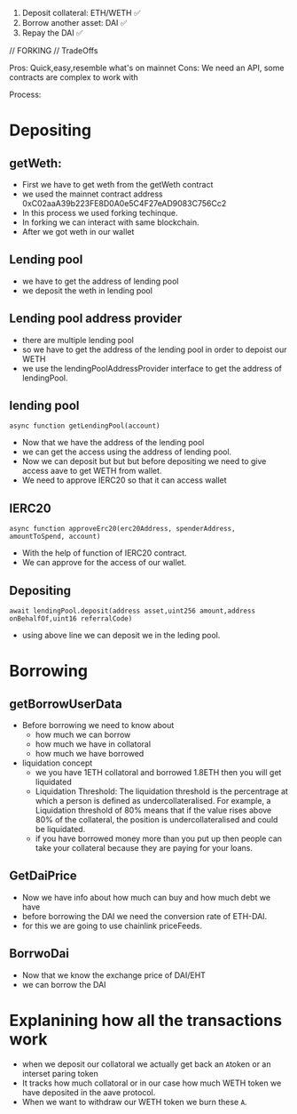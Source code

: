 1. Deposit collateral: ETH/WETH ✅
2. Borrow another asset: DAI ✅
3. Repay the DAI ✅

// FORKING
// TradeOffs

Pros: Quick,easy,resemble what's on mainnet
Cons: We need an API, some contracts are complex to work with


Process:

# Depositing
## getWeth:
   - First we have to get weth from the getWeth contract
   - we used the mainnet contract address 0xC02aaA39b223FE8D0A0e5C4F27eAD9083C756Cc2
   - In this process we used forking techinque. 
   - In forking we can interact with same blockchain.
   - After we got weth in our wallet
## Lending pool
   - we have to get the address of lending pool
   - we deposit the weth in lending pool
## Lending pool address provider
 - there are multiple lending pool
 - so we have to get the address of the lending pool in order to depoist our WETH
 - we use the lendingPoolAddressProvider interface to get the address of lendingPool.
## lending pool
```async function getLendingPool(account)```
   - Now that we have the address of the lending pool
   - we can get the access using the address of lending pool.
   - Now we can deposit but but but before depositing we need to give access aave to get WETH from wallet.
   - We need to approve IERC20 so that it can access wallet
## IERC20
   ```async function approveErc20(erc20Address, spenderAddress, amountToSpend, account)```
   - With the help of function of IERC20 contract.
   - We can approve for the access of our wallet.
## Depositing
   ```await lendingPool.deposit(address asset,uint256 amount,address onBehalfOf,uint16 referralCode)```
   - using above line we can deposit we in the leding pool.

# Borrowing
## getBorrowUserData
 - Before borrowing we need to know about 
   - how much we can borrow
   - how much we have in collatoral
   - how much we have borrowed
- liquidation concept
   - we you have 1ETH collatoral and borrowed 1.8ETH then you will get liquidated
   - Liquidation Threshold: The liquidation threshold is the percentrage at which a person is defined as
      undercollateralised. For example, a Liquidation threshold of 80% means that if the value rises above 80%
       of the collateral, the position is undercollateralised and could be liquidated.
   - if you have borrowed money more than you put up then people can take your collateral because they are paying for your loans.

## GetDaiPrice
- Now we have info about how much can buy and how much debt we have
 - before borrowing the DAI we need the conversion rate of ETH-DAI.
 - for this we are going to use chainlink priceFeeds.

## BorrwoDai
- Now that we know the exchange price of DAI/EHT
- we can borrow the DAI 


# Explanining how all the transactions work
 - when we deposit our collatoral we actually get back an `A`token or an interset paring token
 - It tracks how much collatoral or in our case how much WETH token we have deposited in the aave protocol.
 - When we want to withdraw our WETH token we burn these `A`.
